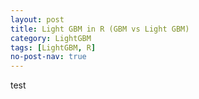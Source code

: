 ```yaml
---
layout: post
title: Light GBM in R (GBM vs Light GBM)
category: LightGBM 
tags: [LightGBM, R]
no-post-nav: true
---
```


test